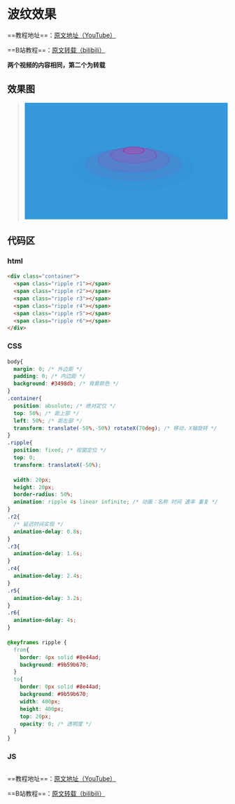 # 波纹效果
==教程地址==：[原文地址（YouTube）](https://www.bilibili.com/video/av93457368)

==B站教程==：[原文转载（bilibili）](https://www.bilibili.com/video/av93457368)

**两个视频的内容相同，第二个为转载**

## 效果图
>![演示图片](演示.gif)

## 代码区

### html
```html
<div class="container">
  <span class="ripple r1"></span>
  <span class="ripple r2"></span>
  <span class="ripple r3"></span>
  <span class="ripple r4"></span>
  <span class="ripple r5"></span>
  <span class="ripple r6"></span>
</div>
```
### CSS
```css
body{
  margin: 0; /* 外边距 */
  padding: 0; /* 内边距 */
  background: #3498db; /* 背景颜色 */
}
.container{
  position: absolute; /* 绝对定位 */
  top: 50%; /* 距上部 */
  left: 50%; /* 距左部 */
  transform: translate(-50%,-50%) rotateX(70deg); /* 移动，X轴旋转 */
}
.ripple{
  position: fixed; /* 视窗定位 */
  top: 0;
  transform: translateX(-50%);

  width: 20px;
  height: 20px;
  border-radius: 50%;
  animation: ripple 4s linear infinite; /* 动画：名称 时间 速率 重复 */
}
.r2{
  /* 延迟时间实现 */
  animation-delay: 0.8s;
}
.r3{
  animation-delay: 1.6s;
}
.r4{
  animation-delay: 2.4s;
}
.r5{
  animation-delay: 3.2s;
}
.r6{
  animation-delay: 4s;
}

@keyframes ripple {
  from{
    border: 4px solid #8e44ad;
    background: #9b59b670;
  }
  to{
    border: 0px solid #8e44ad;
    background: #9b59b670;
    width: 400px;
    height: 400px;
    top: 20px;
    opacity: 0; /* 透明度 */
  }
}

```
### JS
```javascript

```
==教程地址==：[原文地址（YouTube）](https://www.bilibili.com/video/av93457368)

==B站教程==：[原文转载（bilibili）](https://www.bilibili.com/video/av93457368)